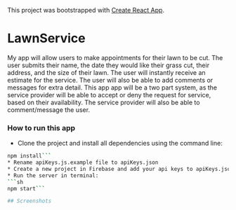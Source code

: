 This project was bootstrapped with [Create React App](https://github.com/facebook/create-react-app).

# LawnService
My app will allow users to make appointments for their lawn to be cut. The user submits their name, the date they would like their grass cut, their address, and the size of their lawn. The user will instantly receive an estimate for the service. The user will also be able to add comments or messages for extra detail. This app app will be a two part system, as the service provider will be able to accept or deny the request for service, based on their availability. The service provider will also be able to comment/message the user.

### How to run this app
* Clone the project and install all dependencies using the command line:
```sh
npm install```
* Rename apiKeys.js.example file to apiKeys.json
* Create a new project in Firebase and add your api keys to apiKeys.json.
* Run the server in terminal:
```sh
npm start```

## Screenshots
